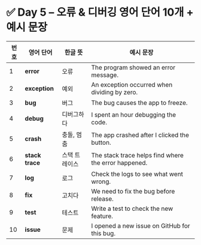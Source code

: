 # ✅ Day 5 – 오류 & 디버깅 영어 단어 10개 + 예시 문장

| 번호 | 영어 단어       | 한글 뜻       | 예시 문장                                            |
| ---- | --------------- | ------------- | ---------------------------------------------------- |
| 1    | **error**       | 오류          | The program showed an error message.                 |
| 2    | **exception**   | 예외          | An exception occurred when dividing by zero.         |
| 3    | **bug**         | 버그          | The bug causes the app to freeze.                    |
| 4    | **debug**       | 디버그하다    | I spent an hour debugging the code.                  |
| 5    | **crash**       | 충돌, 멈춤    | The app crashed after I clicked the button.          |
| 6    | **stack trace** | 스택 트레이스 | The stack trace helps find where the error happened. |
| 7    | **log**         | 로그          | Check the logs to see what went wrong.               |
| 8    | **fix**         | 고치다        | We need to fix the bug before release.               |
| 9    | **test**        | 테스트        | Write a test to check the new feature.               |
| 10   | **issue**       | 문제          | I opened a new issue on GitHub for this bug.         |

